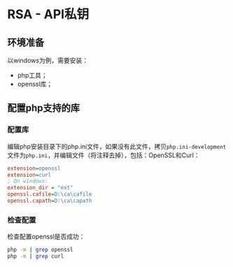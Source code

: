 # RSA - API私钥 

## 环境准备

以windows为例，需要安装：

- php工具；
- openssl库；



## 配置php支持的库

### 配置库

 编辑php安装目录下的php.ini文件，如果没有此文件，拷贝`php.ini-development`文件为`php.ini`，并编辑文件（将注释去掉），包括：OpenSSL和Curl：

```ini
extension=openssl
extension=curl
; On windows:
extension_dir = "ext"
openssl.cafile=D:\ca\cafile
openssl.capath=D:\ca\capath
```

### 检查配置

检查配置openssl是否成功：

```bash
php -m | grep openssl
php -m | grep curl
```

